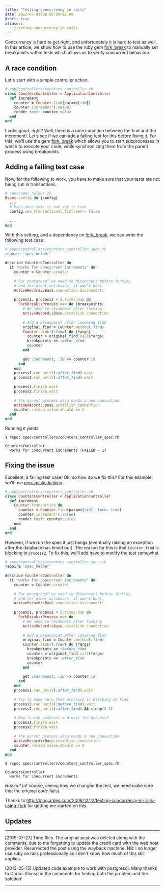 ```yaml
---
title: "Testing concurrency in rails"
date: 2012-07-02T08:00:00+02:00
draft: true
aliases:
  - /testing-concurrency-in-rails
---
```


Concurrency is hard to get right, and unfortunately it is hard to test as well.
In this article, we show how to use the ruby gem
[fork_break](http://github.com/remen/fork_break) to manually set breakpoints
within tests which allows us to verify concurrent behaviour.

<!--more-->

## A race condition

Let's start with a simple controller action.

```ruby
# app/controllers/counters_controller.rb
class CountersController < ApplicationController
  def increment
    counter = Counter.find(params[:id])
    counter.increment!(:value)
    render text: counter.value
  end
end
```

Looks good, right? Well, there is a race condition between the find and the
increment!. Let’s see if we can add a failing test for this before fixing it.
For this, we’ll use the gem [fork_break](http://github.com/remen/fork_break)
which allows you to start subprocesses in which to execute your code, while
synchronizing them from the parent process using breakpoints.

## Adding a failing test case

Now, for the following to work, you have to make sure that your tests are not
being run in transactions.

```ruby
# spec/spec_helper.rb
Rspec.config do |config|
  ...
  # Make sure this is not set to true
  config.use_transactional_fixtures = false
 
  ...
end
```

With this setting, and a dependency on
[fork_break](http://github.com/remen/fork_break), we can write the following
test case:

```ruby
# spec/controllers/counters_controller_spec.rb
require 'spec_helper'
 
describe CountersController do
  it "works for concurrent increments" do
    counter = Counter.create!
     
    # For postgresql we need to disconnect before forking
    # and for other databases, it won't hurt.
    ActiveRecord::Base.connection.disconnect!
 
    process1, process2 = 2.times.map do
      ForkBreak::Process.new do |breakpoints|
        # We need to reconnect after forking
        ActiveRecord::Base.establish_connection
 
        # Add a breakpoint after invoking find       
        original_find = Counter.method(:find)
        Counter.stub!(:find) do |*args|
          counter = original_find.call(*args)
          breakpoints << :after_find
          counter
        end
 
        get :increment, :id => counter.id
      end
    end
    process1.run_until(:after_find).wait
    process2.run_until(:after_find).wait
 
    process1.finish.wait
    process2.finish.wait
     
    # The parent process also needs a new connection
    ActiveRecord::Base.establish_connection
    counter.reload.value.should == 2
  end
end
```

Running it yields

```
$ rspec spec/controllers/counters_controller_spec.rb

CountersController
  works for concurrent increments (FAILED - 1)
```

## Fixing the issue

Excellent, a failing test case! Ok, so how do we fix this? For this example,
we’ll use [pessimistic locking](http://api.rubyonrails.org/classes/ActiveRecord/Locking/Pessimistic.html).

```ruby
# app/controllers/counters_controller.rb
class CountersController < ApplicationController
  def increment
    Counter.transaction do
      counter = Counter.find(params[:id], lock: true)
      counter.increment!(:value)
      render text: counter.value
    end
  end
end
```

However, if we run the spec it just hangs (eventually raising an exception after
the database has timed out). The reason for this is that `Counter.find` is
blocking in `process2`. To fix this, we’ll add have to modify the test somewhat.

```ruby
# spec/controllers/counters_controller_spec.rb
require 'spec_helper'
 
describe CountersController do
  it "works for concurrent increments" do
    counter = Counter.create!
 
    # For postgresql we need to disconnect before forking
    # and for other databases, it won't hurt.
    ActiveRecord::Base.connection.disconnect!
 
    process1, process2 = 2.times.map do
      ForkBreak::Process.new do
        # We need to reconnect after forking
        ActiveRecord::Base.establish_connection
 
        # Add a breakpoint after invoking find       
        original_find = Counter.method(:find)
        Counter.stub!(:find) do |*args|
          breakpoints << :before_find
          counter = original_find.call(*args)
          breakpoints << :after_find
          counter
        end
 
        get :increment, :id => counter.id
      end
    end
    process1.run_until(:after_find).wait
 
    # Try to make sure that process2 is blocking in find
    process2.run_until(:before_find).wait
    process2.run_until(:after_find) && sleep(0.1)
 
    # Now finish process1 and wait for process2
    process1.finish.wait
    process2.finish.wait
     
    # The parent process also needs a new connection
    ActiveRecord::Base.establish_connection
    counter.reload.value.should == 2
  end
end
```

```
$ rspec spec/controllers/counters_controller_spec.rb

CountersController
  works for concurrent increments
```

*Huzza!!* (of course, seeing how we changed the test, we need make sure that the
original code fails)

Thanks to
http://blog.ardes.com/2006/12/12/testing-concurrency-in-rails-using-fork for
getting me started on this.

## Updates
---

[2019-07-27] Time flies. The original post was deleted along with the comments,
due to me forgetting to update the credit card with the web host provider.
Resurrected the post using the wayback machine. NB: I no longer use ruby on
rails professionally so I don't know how much of this still applies.

[2013-05-15] Updated code example to work with postgresql. Many thanks to Carlos
Alonso in the comments for finding both the problem and the solution!

---
